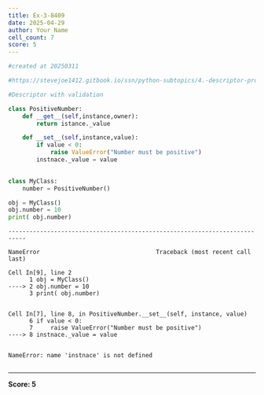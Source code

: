 ```yaml
---
title: Ex-3-8409
date: 2025-04-29
author: Your Name
cell_count: 7
score: 5
---
```


```python
#created at 20250311
```


```python
#https://stevejoe1412.gitbook.io/ssn/python-subtopics/4.-descriptor-protocols
```


```python
#Descriptor with validation
```


```python
class PositiveNumber:
    def __get__(self,instance,owner):
        return istance._value

    def __set__(self,instance,value):
        if value < 0:
            raise ValueError("Number must be positive")
        instnace._value = value
        
```


```python
class MyClass:
    number = PositiveNumber()
```


```python
obj = MyClass()
obj.number = 10
print( obj.number)
```


    ---------------------------------------------------------------------------

    NameError                                 Traceback (most recent call last)

    Cell In[9], line 2
          1 obj = MyClass()
    ----> 2 obj.number = 10
          3 print( obj.number)


    Cell In[7], line 8, in PositiveNumber.__set__(self, instance, value)
          6 if value < 0:
          7     raise ValueError("Number must be positive")
    ----> 8 instnace._value = value


    NameError: name 'instnace' is not defined



```python

```


---
**Score: 5**